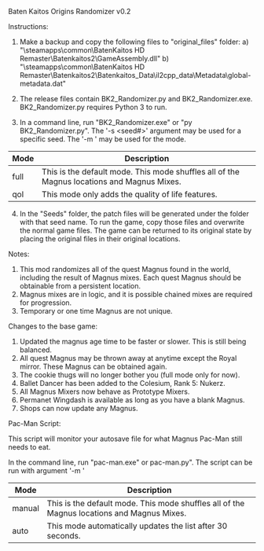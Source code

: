 Baten Kaitos Origins Randomizer v0.2

Instructions:
1) Make a backup and copy the following files to "original_files" folder:
	a) "\steamapps\common\BatenKaitos HD Remaster\Batenkaitos2\GameAssembly.dll"
	b) "\steamapps\common\BatenKaitos HD Remaster\Batenkaitos2\Batenkaitos_Data\il2cpp_data\Metadata\global-metadata.dat"

2) The release files contain BK2_Randomizer.py and BK2_Randomizer.exe. BK2_Randomizer.py requires Python 3 to run.

3) In a command line, run "BK2_Randomizer.exe" or "py BK2_Randomizer.py". The '-s <seed#>' argument may be used for a specific seed. The '-m <mode>' may be used for the mode.
   
| Mode  | Description                                                      |
|-------|------------------------------------------------------------------|
| full  | This is the default mode. This mode shuffles all of the Magnus locations and Magnus Mixes. |
| qol   | This mode only adds the quality of life features.                 |

4) In the "Seeds" folder, the patch files will be generated under the folder with that seed name. To run the game, copy those files and overwrite the normal game files.
   The game can be returned to its original state by placing the original files in their original locations.

Notes:
1) This mod randomizes all of the quest Magnus found in the world, including the result of Magnus mixes. Each quest Magnus should be obtainable from a persistent location.
2) Magnus mixes are in logic, and it is possible chained mixes are required for progression.
3) Temporary or one time Magnus are not unique. 

Changes to the base game:
1) Updated the magnus age time to be faster or slower. This is still being balanced.
2) All quest Magnus may be thrown away at anytime except the Royal mirror. These Magnus can be obtained again.
3) The cookie thugs will no longer bother you (full mode only for now).
4) Ballet Dancer has been added to the Colesium, Rank 5: Nukerz.
5) All Magnus Mixers now behave as Prototype Mixers.
6) Permanet Wingdash is available as long as you have a blank Magnus.
7) Shops can now update any Magnus.

Pac-Man Script:

This script will monitor your autosave file for what Magnus Pac-Man still needs to eat.

In the command line, run "pac-man.exe" or pac-man.py". The script can be run with argument '-m <mode>'

| Mode   | Description                                                                 |
|--------|-----------------------------------------------------------------------------|
| manual | This is the default mode. This mode shuffles all of the Magnus locations and Magnus Mixes. |
| auto   | This mode automatically updates the list after 30 seconds.|

